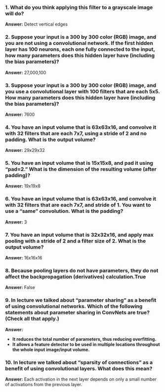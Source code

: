 ﻿### 1. What do you think applying this filter to a grayscale image will do?
**Answer:** Detect vertical edges

### 2. Suppose your input is a 300 by 300 color (RGB) image, and you are not using a convolutional network. If the first hidden layer has 100 neurons, each one fully connected to the input, how many parameters does this hidden layer have (including the bias parameters)?
**Answer:** 27,000,100

### 3. Suppose your input is a 300 by 300 color (RGB) image, and you use a convolutional layer with 100 filters that are each 5x5. How many parameters does this hidden layer have (including the bias parameters)?
**Answer:** 7600

### 4. You have an input volume that is 63x63x16, and convolve it with 32 filters that are each 7x7, using a stride of 2 and no padding. What is the output volume?
**Answer:** 29x29x32

### 5. You have an input volume that is 15x15x8, and pad it using “pad=2.” What is the dimension of the resulting volume (after padding)?
**Answer:** 19x19x8

### 6. You have an input volume that is 63x63x16, and convolve it with 32 filters that are each 7x7, and stride of 1. You want to use a “same” convolution. What is the padding?
**Answer:** 3

### 7. You have an input volume that is 32x32x16, and apply max pooling with a stride of 2 and a filter size of 2. What is the output volume?
**Answer:** 16x16x16

### 8. Because pooling layers do not have parameters, they do not affect the backpropagation (derivatives) calculation.True
**Answer:** False

### 9. In lecture we talked about “parameter sharing” as a benefit of using convolutional networks. Which of the following statements about parameter sharing in ConvNets are true? (Check all that apply.)
**Answer:** 
* **It reduces the total number of parameters, thus reducing overfitting.**
* **It allows a feature detector to be used in multiple locations throughout the whole input image/input volume.**

### 10. In lecture we talked about “sparsity of connections” as a benefit of using convolutional layers. What does this mean?
**Answer:** Each activation in the next layer depends on only a small number of activations from the previous layer.
